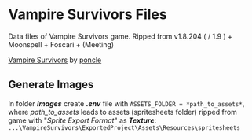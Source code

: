 # Vampire Survivors Files

Data files of Vampire Survivors game.
Ripped from v1.8.204 ( / 1.9 ) + Moonspell + Foscari + (Meeting)

[Vampire Survivors](https://store.steampowered.com/app/1794680/Vampire_Survivors/) by [poncle](https://poncle.games)

## Generate Images

In folder _**Images**_ create _**.env**_ file with `ASSETS_FOLDER = *path_to_assets*`, where _path_to_assets_ leads to
assets (spritesheets folder) ripped from game with "_Sprite Export Format_" as
_**Texture**_: `...\VampireSurvivors\ExportedProject\Assets\Resources\spritesheets`
